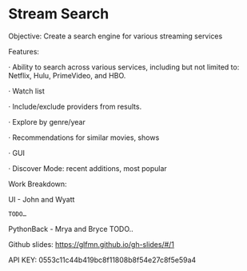 # Stream Search

Objective: Create a search engine for various streaming services

Features:

  · Ability to search across various services, including but not limited to: Netflix, Hulu, PrimeVideo, and HBO.

  · Watch list

  · Include/exclude providers from results.

  · Explore by genre/year

  · Recommendations for similar movies, shows

  · GUI

  · Discover Mode: recent additions, most popular 


Work Breakdown: 

UI - John and Wyatt

	TODO…

PythonBack - Mrya and Bryce
	TODO..

Github slides: https://glfmn.github.io/gh-slides/#/1


API KEY: 0553c11c44b419bc8f11808b8f54e27c8f5e59a4
